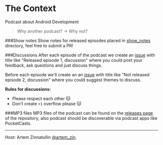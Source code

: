 # The Context
Podcast about Android Development

>Why another podcast? -> Why not?

###Show notes 
Show notes for released episodes placed in [show_notes](show_notes/) directory, feel free to submit a PR!

###Discussions
After each episode of the podcast we create an [issue](https://github.com/artem-zinnatullin/TheContext-Podcast/issues) with title like "Released episode 1, discussion" where you could post your feedback, ask questions and just discuss things.

Before each episode we'll create an an [issue](https://github.com/artem-zinnatullin/TheContext-Podcast/issues) with title like "Not released episode 2, discussion" where you could suggest themes to discuss.

**Rules for discussions:**

* Please respect each other 🐱
* Don't create `+1` overflow please 🐱

###MP3 files
MP3 files of the podcast can be found on the [releases page](https://github.com/artem-zinnatullin/TheContext-Podcast/releases) of the repository, also podcast should be discoverable via podcast apps like PocketCasts.

---
Host: Artem Zinnatullin [@artem_zin](https://twitter.com/artem_zin).
